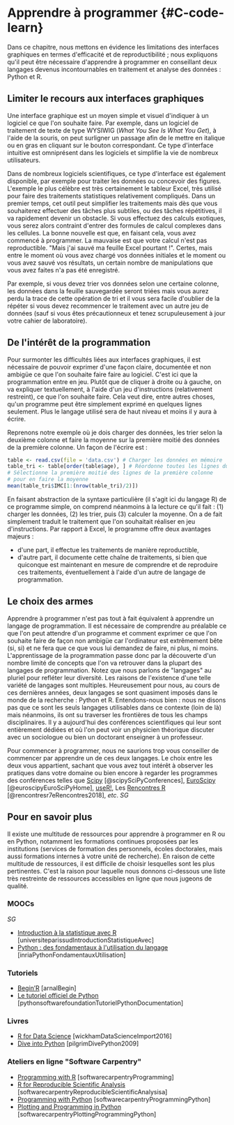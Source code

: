 
# Apprendre à programmer {#C-code-learn}

Dans ce chapitre, nous mettons en évidence les limitations des interfaces
graphiques en termes d'efficacité et de reproductibilité ; nous expliquons
qu'il peut être nécessaire d'apprendre à programmer en conseillant deux langages devenus incontournables en traitement et analyse des données : Python et R.


## Limiter le recours aux interfaces graphiques

Une interface graphique est un moyen simple et visuel d'indiquer à un logiciel
ce que l'on souhaite faire. Par exemple, dans un logiciel de traitement de
texte de type WYSIWIG (*What You See Is What You Get*), à l'aide de la
souris, on peut surligner un passage afin de le mettre en italique ou en gras en
cliquant sur le bouton correspondant. 
Ce type d'interface intuitive est omniprésent dans les logiciels et 
simplifie la vie de nombreux utilisateurs. 

Dans de nombreux logiciels scientifiques, ce type d'interface est également disponible, 
par exemple pour traiter les données ou concevoir des figures. 
L'exemple le plus célèbre est très certainement le tableur Excel, très utilisé pour faire des traitements statistiques relativement compliqués. 
Dans un premier temps, cet outil peut simplifier les traitements mais dès que vous souhaiterez effectuer des tâches plus subtiles,
ou des tâches répétitives, il va rapidement devenir un obstacle. Si vous effectuez des calculs exotiques, vous serez alors contraint d'entrer des formules de calcul complexes dans les cellules. 
La bonne nouvelle est que, en faisant cela, vous avez commencé à programmer. 
La mauvaise est que votre calcul n'est pas reproductible. 
"Mais j'ai sauvé ma feuille Excel pourtant !". 
Certes, mais entre le moment où vous avez chargé vos données initiales et 
le moment ou vous avez sauvé vos résultats, un certain nombre de
manipulations que vous avez faites n'a pas été enregistré. 

Par exemple, si vous devez trier vos données selon une certaine colonne, 
les données dans la feuille sauvegardée seront triées mais vous aurez 
perdu la trace de cette opération de tri et il vous sera facile d'oublier
de la répéter si vous devez recommencer le traitement avec un autre jeu de données 
(sauf si vous êtes précautionneux et tenez scrupuleusement à jour votre cahier de laboratoire).


## De l'intérêt de la programmation

Pour surmonter les difficultés liées aux interfaces graphiques, il est
nécessaire de pouvoir exprimer d'une façon claire, documentée et non ambigüe
ce que l'on souhaite faire faire au logiciel. 
C'est ici que la programmation entre en jeu. 
Plutôt que de cliquer à droite ou à gauche, on va expliquer textuellement,
à l'aide d'un jeu d'instructions (relativement restreint), ce que l'on souhaite
faire. 
Cela veut dire, entre autres choses, qu'un programme peut être simplement
exprimé en quelques lignes seulement. 
Plus le langage utilisé sera de haut niveau et moins il y aura à écrire. 

Reprenons notre exemple où je dois charger des données, les trier selon la 
deuxième colonne et faire la moyenne sur la première moitié des données
de la première colonne. 
Un façon de l'écrire est :

``` r
table <- read.csv(file = 'data.csv') # Charger les données en mémoire
table_tri <- table[order(table$age), ] # Réordonne toutes les lignes du tableau
# Sélectionne la première moitié des lignes de la première colonne
# pour en faire la moyenne
mean(table_tri$IMC[1:(nrow(table_tri)/2)])
```

En faisant abstraction de la syntaxe particulière (il s'agit ici du langage R)
de ce programme simple, on comprend néanmoins à la lecture ce qu'il fait :
(1) charger les données, (2) les trier,  puis (3) calculer la moyenne. 
On a de fait simplement traduit le traitement que l'on 
souhaitait réaliser en jeu d'instructions. 
Par rapport à Excel, le programme offre deux avantages majeurs : 

- d'une part, il effectue les traitements de manière reproductible,
- d'autre part, il documente cette chaîne de traitements, si bien que
  quiconque est maintenant en mesure de comprendre et de reproduire
  ces traitements, éventuellement à l'aide d'un autre de langage de
  programmation.


## Le choix des armes

Apprendre à programmer n'est pas tout à fait équivalent à apprendre un langage
de programmation.  Il est nécessaire de comprendre au préalable ce que l'on
peut attendre d'un programme et comment exprimer ce que l'on souhaite faire de
façon non ambigüe car l'ordinateur est extrêmement bête (si, si) et ne fera que ce que
vous lui demandez de faire, ni plus, ni moins.  L'apprentissage de la
programmation passe donc par la découverte d'un nombre limité de concepts que
l'on va retrouver dans la plupart des langages de programmation.
Notez que nous parlons de "langages" au pluriel pour refléter leur diversité.
Les raisons de l'existence d'une telle variété de langages sont multiples.
Heureusement pour nous, au cours de ces dernières années, deux langages se sont
quasiment imposés dans le monde de la recherche : Python et R.  Entendons-nous
bien : nous ne disons pas que ce sont les seuls langages utilisables dans ce
contexte (loin de là) mais néanmoins, ils ont su traverser les frontières de
tous les champs disciplinaires. Il y a aujourd'hui des conférences
scientifiques qui leur sont entièrement dédiées et où l'on peut voir un
physicien théorique discuter avec un sociologue ou bien un doctorant enseigner
à un professeur.

Pour commencer à programmer, nous ne saurions trop vous conseiller de commencer
par apprendre un de ces deux langages.  Le choix entre les deux vous
appartient, sachant que vous avez tout intérêt à observer les pratiques dans
votre domaine ou bien encore à regarder les programmes des conférences telles
que [Scipy](http://conference.scipy.org/) [@scipySciPyConferences], [EuroScipy](https://www.euroscipy.org) [@euroscipyEuroSciPyHome],
[useR!](http://www.user2019.fr), Les [Rencontres
R](https://r2018-rennes.sciencesconf.org)
[@rencontresr7eRencontres2018], *etc*. *SG*


## Pour en savoir plus

Il existe une multitude de ressources pour apprendre à programmer en R ou en
Python, notamment les formations continues proposées par les institutions
(services de formation des personnels, écoles doctorales, mais aussi formations
internes à votre unité de recherche).  En raison de cette multitude de
ressources, il est difficile de choisir lesquelles sont les plus pertinentes.
C'est la raison pour laquelle nous donnons ci-dessous une liste très restreinte
de ressources accessibles en ligne que nous jugeons de qualité.

### MOOCs
*SG*

* [Introduction à la statistique avec R](https://www.fun-mooc.fr/courses/UPSUD/42001S06/session06/about) [universiteparissudIntroductionStatistiqueAvec]
* [Python : des fondamentaux à l'utilisation du langage](https://www.fun-mooc.fr/courses/inria/41001S03/session03/about) [inriaPythonFondamentauxUtilisation]


### Tutoriels

* [Begin’R](http://beginr.u-bordeaux.fr) [arnalBegin]
* [Le tutoriel officiel de Python](https://docs.python.org/fr/3/tutorial) [pythonsoftwarefoundationTutorielPythonDocumentation]


### Livres

* [R for Data Science](https://r4ds.had.co.nz) [wickhamDataScienceImport2016]
* [Dive into Python](https://www.diveinto.org/python3) [pilgrimDivePython2009]

### Ateliers en ligne "Software Carpentry"

* [Programming with R](http://swcarpentry.github.io/r-novice-inflammation) [softwarecarpentryProgramming]
* [R for Reproducible Scientific Analysis](http://swcarpentry.github.io/r-novice-gapminder) [softwarecarpentryReproducibleScientificAnalysisa]
* [Programming with Python](http://swcarpentry.github.io/python-novice-inflammation) [softwarecarpentryProgrammingPython]
* [Plotting and Programming in Python](http://swcarpentry.github.io/python-novice-gapminder) [softwarecarpentryPlottingProgrammingPython]
